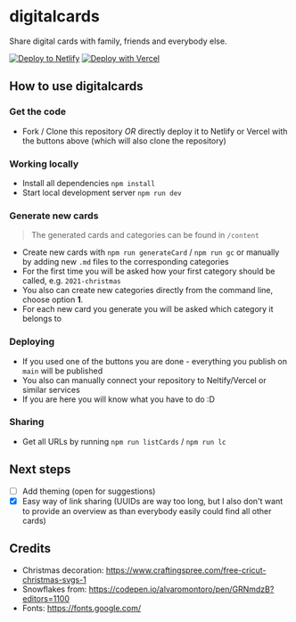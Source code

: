 # digitalcards

Share digital cards with family, friends and everybody else.

[![Deploy to Netlify](https://www.netlify.com/img/deploy/button.svg)](https://app.netlify.com/start/deploy?repository=https://github.com/LukaHarambasic/digitalcards) [![Deploy with Vercel](https://vercel.com/button)](https://vercel.com/new/clone?repository-url=https%3A%2F%2Fgithub.com%2FLukaHarambasic%2Fdigitalcards)

## How to use digitalcards

### Get the code

- Fork / Clone this repository _OR_ directly deploy it to Netlify or Vercel with the buttons above (which will also clone the repository)

### Working locally

- Install all dependencies `npm install`
- Start local development server `npm run dev`

### Generate new cards

> The generated cards and categories can be found in `/content`

- Create new cards with `npm run generateCard` / `npm run gc` or manually by adding new `.md` files to the corresponding categories
- For the first time you will be asked how your first category should be called, e.g. `2021-christmas`
- You also can create new categories directly from the command line, choose option **1**.
- For each new card you generate you will be asked which category it belongs to

### Deploying

- If you used one of the buttons you are done - everything you publish on `main` will be published
- You also can manually connect your repository to Neltify/Vercel or similar services
- If you are here you will know what you have to do :D

### Sharing

- Get all URLs by running `npm run listCards` / `npm run lc`

## Next steps

- [ ] Add theming (open for suggestions)
- [x] Easy way of link sharing (UUIDs are way too long, but I also don't want to provide an overview as than everybody easily could find all other cards)

## Credits

- Christmas decoration: https://www.craftingspree.com/free-cricut-christmas-svgs-1
- Snowflakes from: https://codepen.io/alvaromontoro/pen/GRNmdzB?editors=1100
- Fonts: https://fonts.google.com/
